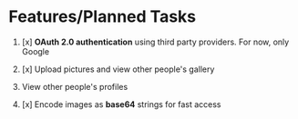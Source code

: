 # Features/Planned Tasks

1. [x] **OAuth 2.0 authentication** using third party providers. For now, only Google

2. [x] Upload pictures and view other people's gallery

3. View other people's profiles

4. [x] Encode images as **base64** strings for fast access
